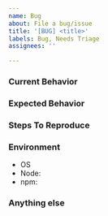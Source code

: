 ```yaml
---
name: Bug
about: File a bug/issue
title: '[BUG] <title>'
labels: Bug, Needs Triage
assignees: ''

---
```


<!--
Note: Please search to see if an issue already exists for the bug you encountered.
-->

### Current Behavior
<!-- A concise description of what you're experiencing. -->

### Expected Behavior
<!-- A concise description of what you expected to happen. -->

### Steps To Reproduce

<!--
Example: steps to reproduce the behavior:
1. In this environment...
2. With this config...
3. Run '...'
4. See error...
-->

### Environment

- OS
- Node:
- npm:

<!--
Example:
- OS: Ubuntu 20.04
- Node: 13.14.0
- npm: 7.6.3
-->

### Anything else

<!--
Links? References? Anything that will give us more context about the issue that you are encountering!
-->
